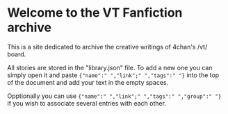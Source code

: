 # Welcome to the VT Fanfiction archive

This is a site dedicated to archive the creative writings of 4chan's /vt/ board. 

All stories are stored in the "library.json" file. To add a new one you can simply open it and paste ``{"name":" ","link";" ","tags":" "}``
 into the top of the document and add your text in the empty spaces.

Opptionally you can use ``{"name":" ","link";" ","tags":" ","group":" "}`` if you wish to associate several entries with each other.
